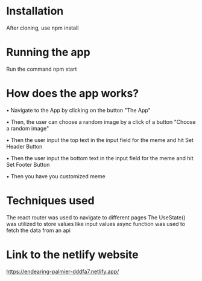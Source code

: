 # Installation

After cloning, use npm install

# Running the app

Run the command npm start

# How does the app works?

• Navigate to the App by clicking on the button "The App"

• Then, the user can choose a random image by a click of a button "Choose a random image"

• Then the user input the top text in the input field for the meme and hit Set Header Button

• Then the user input the bottom text in the input field for the meme and hit Set Footer Button

• Then you have you customized meme


# Techniques used

The react router was used to navigate to different pages
The UseState() was utilized to store values like input values
async function was used to fetch the data from an api

# Link to the netlify website
https://endearing-palmier-dddfa7.netlify.app/
